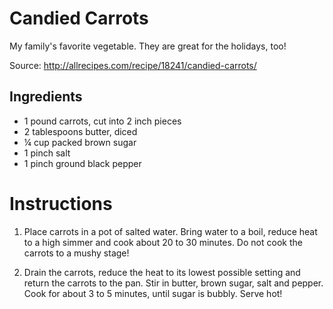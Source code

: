 # Candied Carrots

My family's favorite vegetable. They are great for the holidays, too!

Source: http://allrecipes.com/recipe/18241/candied-carrots/

## Ingredients

- 1 pound carrots, cut into 2 inch pieces
- 2 tablespoons butter, diced
- ¼ cup packed brown sugar
- 1 pinch salt
- 1 pinch ground black pepper
 
# Instructions

1. Place carrots in a pot of salted water. Bring water to a boil, reduce heat to a high simmer and cook about 20 to 30 minutes. Do not cook the carrots to a mushy stage!

2. Drain the carrots, reduce the heat to its lowest possible setting and return the carrots to the pan. Stir in butter, brown sugar, salt and pepper. Cook for about 3 to 5 minutes, until sugar is bubbly. Serve hot!
